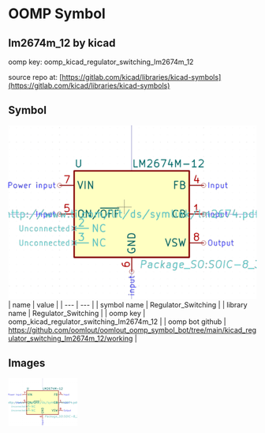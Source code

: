 # OOMP Symbol  
## lm2674m_12  by kicad  
  
oomp key: oomp_kicad_regulator_switching_lm2674m_12  
  
source repo at: [https://gitlab.com/kicad/libraries/kicad-symbols](https://gitlab.com/kicad/libraries/kicad-symbols)  
## Symbol  
  
[![working.png](working_600.png)](working.png)  
| name | value | 
| --- | --- | 
| symbol name | Regulator_Switching | 
| library name | Regulator_Switching | 
| oomp key | oomp_kicad_regulator_switching_lm2674m_12 | 
| oomp bot github | https://github.com/oomlout/oomlout_oomp_symbol_bot/tree/main/kicad_regulator_switching_lm2674m_12/working | 
## Images  
  
[![working.png](working_140.png)](working.png)  
